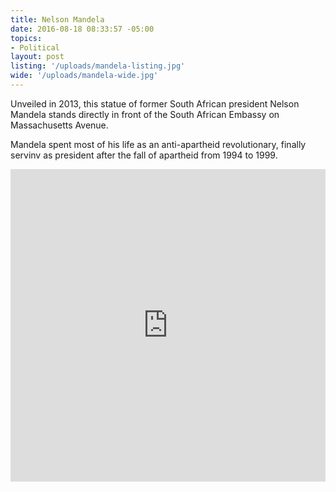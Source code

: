 ```yaml
---
title: Nelson Mandela
date: 2016-08-18 08:33:57 -05:00
topics:
- Political
layout: post
listing: '/uploads/mandela-listing.jpg'
wide: '/uploads/mandela-wide.jpg'
---
```

Unveiled in 2013, this statue of former South African president Nelson Mandela stands directly in front of the South African Embassy on Massachusetts Avenue.

Mandela spent most of his life as an anti-apartheid revolutionary, finally servinv as president after the fall of apartheid from 1994 to 1999.

<!-- more -->
<iframe width='100%' height='500px' frameBorder='0' src='https://a.tiles.mapbox.com/v4/dai.nh278b2d/attribution,zoompan.html?access_token=pk.eyJ1IjoiZGFpIiwiYSI6IkZsZ0hqcDAifQ.xT3JeLA3cXqgN3HBwoxgAA#19/38.919878/-77.060991'></iframe>
